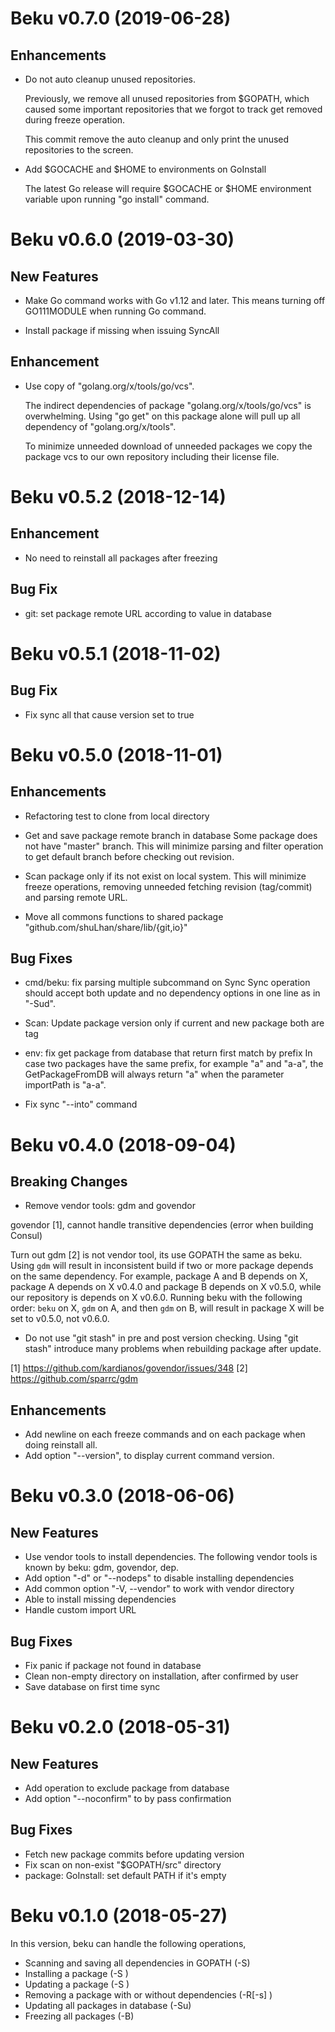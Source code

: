 #  Beku v0.7.0 (2019-06-28)

##  Enhancements

-  Do not auto cleanup unused repositories.

   Previously, we remove all unused repositories from $GOPATH, which caused
   some important repositories that we forgot to track get removed during
   freeze operation.
    
   This commit remove the auto cleanup and only print the unused repositories
   to the screen.

-  Add $GOCACHE and $HOME to environments on GoInstall
    
   The latest Go release will require $GOCACHE or $HOME environment variable
   upon running "go install" command.


#  Beku v0.6.0 (2019-03-30)

##  New Features

-  Make Go command works with Go v1.12 and later.
   This means turning off GO111MODULE when running Go command.

-  Install package if missing when issuing SyncAll

##  Enhancement

-  Use copy of "golang.org/x/tools/go/vcs".

   The indirect dependencies of package "golang.org/x/tools/go/vcs" is
   overwhelming.  Using "go get" on this package alone will pull up all
   dependency of "golang.org/x/tools".

   To minimize unneeded download of unneeded packages we copy the package
   vcs to our own repository including their license file.


#  Beku v0.5.2 (2018-12-14)

##  Enhancement

-  No need to reinstall all packages after freezing

##  Bug Fix

-  git: set package remote URL according to value in database


#  Beku v0.5.1 (2018-11-02)

##  Bug Fix

-  Fix sync all that cause version set to true


# Beku v0.5.0 (2018-11-01)

## Enhancements

- Refactoring test to clone from local directory

- Get and save package remote branch in database
  Some package does not have "master" branch. This will minimize parsing
  and filter operation to get default branch before checking out revision.

- Scan package only if its not exist on local system.
  This will minimize freeze operations, removing unneeded fetching revision
  (tag/commit) and parsing remote URL.

- Move all commons functions to shared package
  "github.com/shuLhan/share/lib/{git,io}"

## Bug Fixes

- cmd/beku: fix parsing multiple subcommand on Sync
  Sync operation should accept both update and no dependency options in one
  line as in "-Sud".

- Scan: Update package version only if current and new package both are tag

- env: fix get package from database that return first match by prefix
  In case two packages have the same prefix, for example "a" and "a-a",
  the GetPackageFromDB will always return "a" when the parameter importPath
  is "a-a".

- Fix sync "--into" command

# Beku v0.4.0 (2018-09-04)

## Breaking Changes

- Remove vendor tools: gdm and govendor

govendor [1], cannot handle transitive dependencies (error when building
Consul)

Turn out gdm [2] is not vendor tool, its use GOPATH the same as beku. Using
`gdm` will result in inconsistent build if two or more package depends on the
same dependency. For example, package A and B depends on X, package A
depends on X v0.4.0 and package B depends on X v0.5.0, while our repository
is depends on X v0.6.0. Running beku with the following order: `beku` on X,
`gdm` on A, and then `gdm` on B, will result in package X will be set to
v0.5.0, not v0.6.0.

- Do not use "git stash" in pre and post version checking. Using "git stash"
  introduce many problems when rebuilding package after update.

[1] https://github.com/kardianos/govendor/issues/348
[2] https://github.com/sparrc/gdm

## Enhancements

- Add newline on each freeze commands and on each package when doing reinstall
  all.
- Add option "--version", to display current command version.

# Beku v0.3.0 (2018-06-06)

## New Features

- Use vendor tools to install dependencies. The following vendor tools is
  known by beku: gdm, govendor, dep.
- Add option "-d" or "--nodeps" to disable installing dependencies
- Add common option "-V, --vendor" to work with vendor directory
- Able to install missing dependencies
- Handle custom import URL

## Bug Fixes

- Fix panic if package not found in database
- Clean non-empty directory on installation, after confirmed by user
- Save database on first time sync

# Beku v0.2.0 (2018-05-31)

## New Features

- Add operation to exclude package from database
- Add option "--noconfirm" to by pass confirmation

## Bug Fixes

- Fetch new package commits before updating version
- Fix scan on non-exist "$GOPATH/src" directory
- package: GoInstall: set default PATH if it's empty

# Beku v0.1.0 (2018-05-27)

In this version, beku can handle the following operations,

- Scanning and saving all dependencies in GOPATH (-S)
- Installing a package (-S <pkg>)
- Updating a package (-S <pkg>)
- Removing a package with or without dependencies (-R[-s] <pkg>)
- Updating all packages in database (-Su)
- Freezing all packages (-B)
